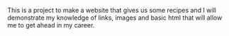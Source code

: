 This is a project to make a website that gives us some recipes and I will demonstrate my knowledge of links, images and basic html that will allow me to get ahead in my career. 

